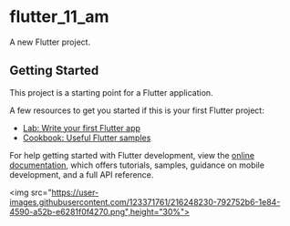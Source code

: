 # flutter_11_am

A new Flutter project.

## Getting Started

This project is a starting point for a Flutter application.

A few resources to get you started if this is your first Flutter project:

- [Lab: Write your first Flutter app](https://docs.flutter.dev/get-started/codelab)
- [Cookbook: Useful Flutter samples](https://docs.flutter.dev/cookbook)

For help getting started with Flutter development, view the
[online documentation](https://docs.flutter.dev/), which offers tutorials,
samples, guidance on mobile development, and a full API reference.





<p>
  
  <img src="https://user-images.githubusercontent.com/123371761/216248230-792752b6-1e84-4590-a52b-e6281f0f4270.png",height="30%">
  
 </p>
